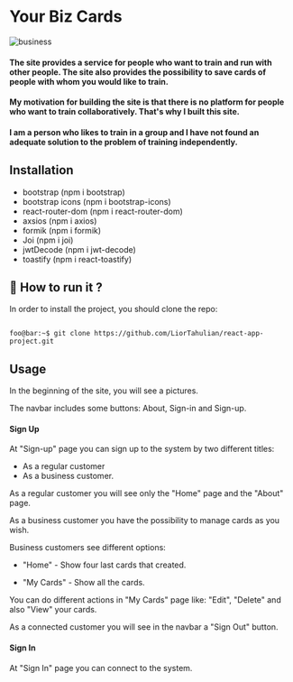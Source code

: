 # Your Biz Cards

![business](https://github.com/Talia18/react-app-project/assets/111443123/4e453fd9-4081-4a67-b434-1e1a1405b319)

#### The site provides a service for people who want to train and run with other people. The site also provides the possibility to save cards of people with whom you would like to train.

#### My motivation for building the site is that there is no platform for people who want to train collaboratively. That's why I built this site.

#### I am a person who likes to train in a group and I have not found an adequate solution to the problem of training independently.

## Installation

- bootstrap (npm i bootstrap)
- bootstrap icons (npm i bootstrap-icons)
- react-router-dom (npm i react-router-dom)
- axsios (npm i axios)
- formik (npm i formik)
- Joi (npm i joi)
- jwtDecode (npm i jwt-decode)
- toastify (npm i react-toastify)

## 🚀 How to run it ?

In order to install the project, you should clone the repo:

```

foo@bar:~$ git clone https://github.com/LiorTahulian/react-app-project.git

```

## Usage

In the beginning of the site, you will see a pictures.

The navbar includes some buttons: About, Sign-in and Sign-up.

#### Sign Up

At "Sign-up" page you can sign up to the system by two different titles:

- As a regular customer 
- As a business customer.

As a regular customer you will see only the "Home" page and the "About" page.

As a business customer you have the possibility to manage cards as you wish.

Business customers see different options:

- "Home" - Show four last cards that created.

- "My Cards" - Show all the cards.

You can do different actions in "My Cards" page like: "Edit", "Delete" and also "View" your cards.

As a connected customer you will see in the navbar a "Sign Out" button.

#### Sign In

At "Sign In" page you can connect to the system.
